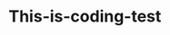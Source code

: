 # This-is-coding-test
     
  
    
 
   
     
         
               
                        
                  
                   
        
                  
            
             
          
      
    
